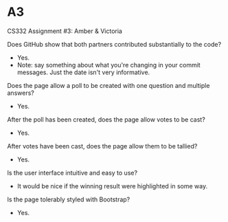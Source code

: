 # A3
CS332 Assignment #3: Amber & Victoria

Does GitHub show that both partners contributed substantially to the code?
  - Yes.
  - Note: say something about what you're changing in your commit messages. Just the date isn't very informative.
  
Does the page allow a poll to be created with one question and multiple answers?
  - Yes.

After the poll has been created, does the page allow votes to be cast?
  - Yes.

After votes have been cast, does the page allow them to be tallied?
  - Yes.

Is the user interface intuitive and easy to use?
  - It would be nice if the winning result were highlighted in some way.

Is the page tolerably styled with Bootstrap?
  - Yes.
